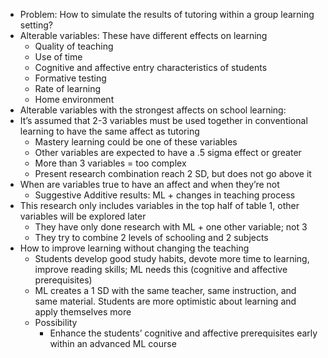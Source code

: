 
- Problem: How to simulate the results of tutoring within a group learning setting?
- Alterable variables: These have different effects on learning
    - Quality of teaching
    - Use of time
    - Cognitive and affective entry characteristics of students
    - Formative testing
    - Rate of learning
    - Home environment
- Alterable variables with the strongest affects on school learning:
- It’s assumed that 2-3 variables must be used together in conventional learning to have the same affect as tutoring
    - Mastery learning could be one of these variables
    - Other variables are expected to have a .5 sigma effect or greater
    - More than 3 variables = too complex
    - Present research combination reach 2 SD, but does not go above it
- When are variables true to have an affect and when they’re not
    - Suggestive Additive results: ML + changes in teaching process
- This research only includes variables in the top half of table 1, other variables will be explored later
    - They have only done research with ML + one other variable; not 3
    - They try to combine 2 levels of schooling and 2 subjects
- How to improve learning without changing the teaching
    - Students develop good study habits, devote more time to learning, improve reading skills; ML needs this (cognitive and affective prerequisites)
    - ML creates a 1 SD with the same teacher, same instruction, and same material. Students are more optimistic about learning and apply themselves more
    - Possibility
        - Enhance the students’ cognitive and affective prerequisites early within an advanced ML course